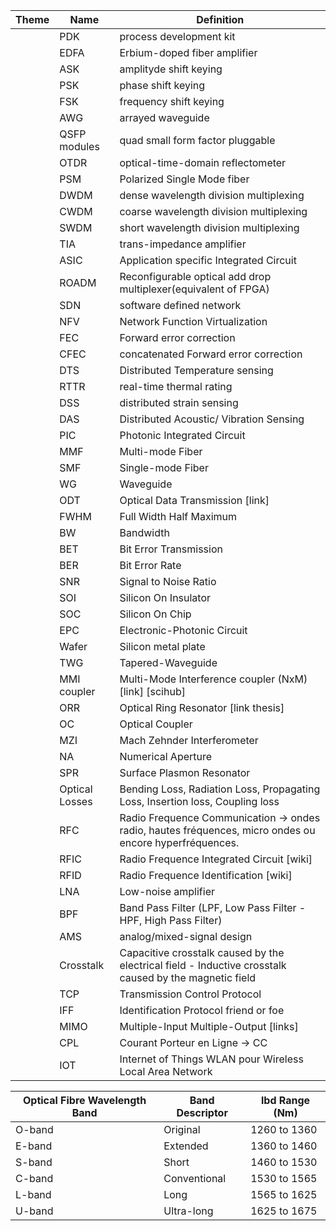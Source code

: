 | Theme        | Name           | Definition                                                                                                |
|--------------|----------------|-----------------------------------------------------------------------------------------------------------|
|              |PDK             | process development kit                                                                                   |
|              |EDFA            | Erbium-doped fiber amplifier                                                                              |
|              |ASK             | amplityde shift keying                                                                                    |
|              |PSK             | phase shift keying                                                                                        |
|              |FSK             | frequency shift keying                                                                                    |
|              |AWG             | arrayed waveguide                                                                                         |
|              |QSFP modules    | quad small form factor pluggable                                                                          |
|              |OTDR            | optical-time-domain reflectometer                                                                         |
|              |PSM             | Polarized Single Mode fiber                                                                               |
|              |DWDM            | dense wavelength division multiplexing                                                                    |
|              |CWDM            | coarse wavelength division multiplexing                                                                   |
|              |SWDM            | short wavelength division multiplexing                                                                    |
|              |TIA             | trans-impedance amplifier                                                                                 |
|              |ASIC            | Application specific Integrated Circuit                                                                   |
|              |ROADM           | Reconfigurable optical add drop multiplexer(equivalent of FPGA)                                           |
|              |SDN             | software defined network                                                                                  |
|              |NFV             | Network Function Virtualization                                                                           |
|              |FEC             | Forward error correction                                                                                  |
|              |CFEC            | concatenated Forward error correction                                                                     |
|              |DTS             | Distributed Temperature sensing                                                                           |
|              |RTTR            | real-time thermal rating                                                                                  |
|              |DSS             | distributed strain sensing                                                                                |
|              |DAS             | Distributed Acoustic/ Vibration Sensing                                                                   |
|              |PIC             | Photonic Integrated Circuit                                                                               |
|              |MMF             | Multi-mode Fiber                                                                                          |
|              |SMF             | Single-mode Fiber                                                                                         |
|              |WG              | Waveguide                                                                                                 |
|              |ODT             | Optical Data Transmission [link]                                                                          |
|              |FWHM            | Full Width Half Maximum                                                                                   |
|              |BW              | Bandwidth                                                                                                 |
|              |BET             | Bit Error Transmission                                                                                    |
|              |BER             | Bit Error Rate                                                                                            |
|              |SNR             | Signal to Noise Ratio                                                                                     |
|              |SOI             | Silicon On Insulator                                                                                      |
|              |SOC             | Silicon On Chip                                                                                           |
|              |EPC             | Electronic-Photonic Circuit                                                                               |
|              |Wafer           | Silicon metal plate                                                                                       |
|              |TWG             | Tapered-Waveguide                                                                                         |
|              |MMI coupler     | Multi-Mode Interference coupler (NxM) [link] [scihub]                                                     |
|              |ORR             | Optical Ring Resonator [link thesis]                                                                      |
|              |OC              | Optical Coupler                                                                                           |
|              |MZI             | Mach Zehnder Interferometer                                                                               |
|              |NA              | Numerical Aperture                                                                                        |
|              |SPR             | Surface Plasmon Resonator                                                                                 |
|              |Optical Losses  | Bending Loss, Radiation Loss, Propagating Loss, Insertion loss, Coupling loss                             |
|              |RFC             | Radio Frequence Communication -> ondes radio, hautes fréquences, micro ondes ou encore hyperfréquences.   |
|              |RFIC            | Radio Frequence Integrated Circuit [wiki]                                                                 |
|              |RFID            | Radio Frequence Identification [wiki]                                                                     |
|              |LNA             | Low-noise amplifier                                                                                       |
|              |BPF             | Band Pass Filter (LPF, Low Pass Filter - HPF, High Pass Filter)                                           |
|              |AMS             | analog/mixed-signal design                                                                                |
|              |Crosstalk       | Capacitive crosstalk caused by the electrical field - Inductive crosstalk caused by the magnetic field    |
|              |TCP             | Transmission Control Protocol                                                                             |
|              |IFF             | Identification Protocol friend or foe                                                                     |
|              |MIMO            | Multiple-Input Multiple-Output  [links]                                                                   |
|              |CPL             | Courant Porteur en Ligne → CC | Carrier courant                                                           |
|              |IOT             | Internet of Things WLAN pour Wireless Local Area Network                                                  |

|Optical Fibre Wavelength Band  |Band Descriptor|lbd Range (Nm) |
|-------------------------------|---------------|---------------|
|O-band                         |Original       |1260 to 1360   |
|E-band                         |Extended       |1360 to 1460   |
|S-band                         |Short          |1460 to 1530   |
|C-band                         |Conventional   |1530 to 1565   |
|L-band                         |Long           |1565 to 1625   |
|U-band                         |Ultra-long     |1625 to 1675   |


